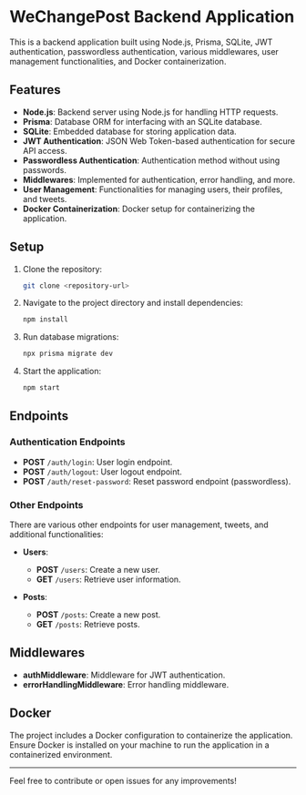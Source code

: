 # WeChangePost Backend Application

This is a backend application built using Node.js, Prisma, SQLite, JWT authentication, passwordless authentication, various middlewares, user management functionalities, and Docker containerization.

## Features

- **Node.js**: Backend server using Node.js for handling HTTP requests.
- **Prisma**: Database ORM for interfacing with an SQLite database.
- **SQLite**: Embedded database for storing application data.
- **JWT Authentication**: JSON Web Token-based authentication for secure API access.
- **Passwordless Authentication**: Authentication method without using passwords.
- **Middlewares**: Implemented for authentication, error handling, and more.
- **User Management**: Functionalities for managing users, their profiles, and tweets.
- **Docker Containerization**: Docker setup for containerizing the application.

## Setup

1. Clone the repository:
    ```bash
    git clone <repository-url>
    ```

2. Navigate to the project directory and install dependencies:
    ```bash
    npm install
    ```

3. Run database migrations:
    ```bash
    npx prisma migrate dev
    ```

4. Start the application:
    ```bash
    npm start
    ```

## Endpoints

### Authentication Endpoints

- **POST** `/auth/login`: User login endpoint.
- **POST** `/auth/logout`: User logout endpoint.
- **POST** `/auth/reset-password`: Reset password endpoint (passwordless).

### Other Endpoints

There are various other endpoints for user management, tweets, and additional functionalities:

- **Users**:
  - **POST** `/users`: Create a new user.
  - **GET** `/users`: Retrieve user information.
  
- **Posts**:
  - **POST** `/posts`: Create a new post.
  - **GET** `/posts`: Retrieve posts.

## Middlewares

- **authMiddleware**: Middleware for JWT authentication.
- **errorHandlingMiddleware**: Error handling middleware.

## Docker

The project includes a Docker configuration to containerize the application. Ensure Docker is installed on your machine to run the application in a containerized environment.

---

Feel free to contribute or open issues for any improvements!
